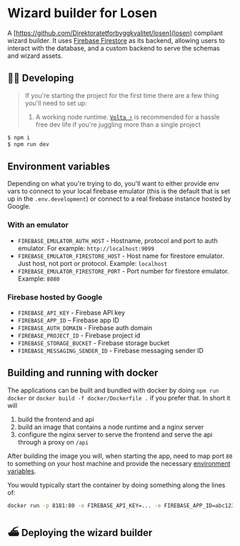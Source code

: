 Wizard builder for Losen
===

A [https://github.com/Direktoratetforbyggkvalitet/losen](losen) compliant wizard builder. It uses [Firebase Firestore](https://firebase.google.com/docs/firestore) as its backend, allowing users to interact with the database, and a custom backend to serve the schemas and wizard assets.

## 👷‍♀️ Developing
> If you're starting the project for the first time there are a few thing you'll need to set up:
>
> 1. A working node runtime. [`Volta ⚡️`](https://volta.sh/) is recommended for a hassle free dev life if you're juggling more than a single project

```sh
$ npm i
$ npm run dev
```

## Environment variables
Depending on what you're trying to do, you'll want to either provide env vars to connect to your local firebase emulator (this is the default that is set up in the `.env.development`) or connect to a real firebase instance hosted by Google.

### With an emulator
- `FIREBASE_EMULATOR_AUTH_HOST` - Hostname, protocol and port to auth emulator. For example: `http://localhost:9099`
- `FIREBASE_EMULATOR_FIRESTORE_HOST` - Host name for firestore emulator. Just host, not port or protocol. Example: `localhost`
- `FIREBASE_EMULATOR_FIRESTORE_PORT` - Port number for firestore emulator. Example: `8080`

### Firebase hosted by Google
- `FIREBASE_API_KEY` - Firebase API key
- `FIREBASE_APP_ID` – Firebase app ID
- `FIREBASE_AUTH_DOMAIN` - Firebase auth domain
- `FIREBASE_PROJECT_ID` - Firebase project id
- `FIREBASE_STORAGE_BUCKET` - Firebase storage bucket
- `FIREBASE_MESSAGING_SENDER_ID` - Firebase messaging sender ID

## Building and running with docker
The applications can be built and bundled with docker by doing `npm run docker` or `docker build -f docker/Dockerfile .` if you prefer that. In short it will

1. build the frontend and api
2. build an image that contains a node runtime and a nginx server
3. configure the nginx server to serve the frontend and serve the api through a proxy on `/api`

After building the image you will, when starting the app, need to map port `80` to something on your host machine and provide the necessary [environment variables](#environment-variables).

You would typically start the container by doing something along the lines of:

```sh
docker run -p 8181:80 -e FIREBASE_API_KEY=... -e FIREBASE_APP_ID=abc123 imageName
```

## ⛴️ Deploying the wizard builder
